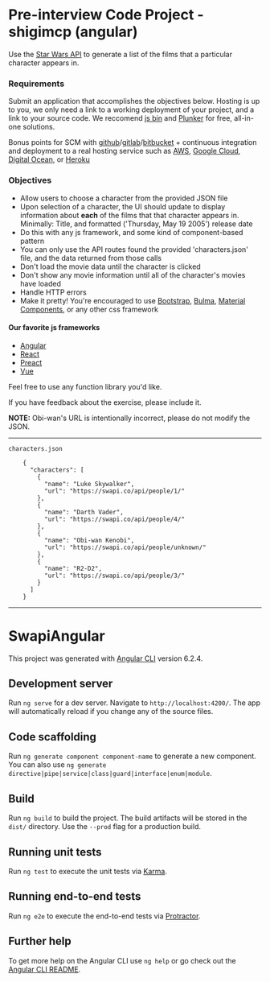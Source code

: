 # Pre-interview Code Project - shigimcp (angular)

Use the [Star Wars API](http://swapi.co) to generate a list of the films that a particular character appears in.

### Requirements
Submit an application that accomplishes the objectives below. Hosting is up to you, we only need a link to a working deployment of your project, and a link to your source code. We reccomend [js bin](http://jsbin.com/) and [Plunker](https://plnkr.co) for free, all-in-one solutions.


Bonus points for SCM with [github](https://github.com/)/[gitlab](https://about.gitlab.com/)/[bitbucket](https://bitbucket.org) + continuous integration and deployment to a real hosting service such as [AWS](https://aws.amazon.com/), [Google Cloud](https://cloud.google.com/), [Digital Ocean](https://www.digitalocean.com/), or [Heroku](https://www.heroku.com/)


### Objectives
- Allow users to choose a character from the provided JSON file
- Upon selection of a character, the UI should update to display information about **each** of the films that that character appears in. Minimally: Title, and formatted ('Thursday, May 19 2005') release date
- Do this with any js framework, and some kind of component-based pattern
- You can only use the API routes found the provided 'characters.json' file, and the data returned from those calls
- Don't load the movie data until the character is clicked
- Don't show any movie information until all of the character's movies have loaded
- Handle HTTP errors
- Make it pretty! You're encouraged to use [Bootstrap](https://getbootstrap.com/), [Bulma](https://bulma.io/), [Material Components](https://material.io/develop/web/), or any other css framework

#### Our favorite js frameworks

- [Angular](https://angular.io/)
- [React](https://reactjs.org/)
- [Preact](https://preactjs.com/)
- [Vue](https://vuejs.org/)
  
Feel free to use any function library you'd like.

If you have feedback about the exercise, please include it.

**NOTE:** Obi-wan's URL is intentionally incorrect, please do not modify the JSON.

----

`characters.json`
```
    {
      "characters": [
        {
          "name": "Luke Skywalker",
          "url": "https://swapi.co/api/people/1/"
        },
        {
          "name": "Darth Vader",
          "url": "https://swapi.co/api/people/4/"
        },
        {
          "name": "Obi-wan Kenobi",
          "url": "https://swapi.co/api/people/unknown/"
        }, 
        {
          "name": "R2-D2",
          "url": "https://swapi.co/api/people/3/"
        }
      ]
    }
```

----

# SwapiAngular

This project was generated with [Angular CLI](https://github.com/angular/angular-cli) version 6.2.4.

## Development server

Run `ng serve` for a dev server. Navigate to `http://localhost:4200/`. The app will automatically reload if you change any of the source files.

## Code scaffolding

Run `ng generate component component-name` to generate a new component. You can also use `ng generate directive|pipe|service|class|guard|interface|enum|module`.

## Build

Run `ng build` to build the project. The build artifacts will be stored in the `dist/` directory. Use the `--prod` flag for a production build.

## Running unit tests

Run `ng test` to execute the unit tests via [Karma](https://karma-runner.github.io).

## Running end-to-end tests

Run `ng e2e` to execute the end-to-end tests via [Protractor](http://www.protractortest.org/).

## Further help

To get more help on the Angular CLI use `ng help` or go check out the [Angular CLI README](https://github.com/angular/angular-cli/blob/master/README.md).
